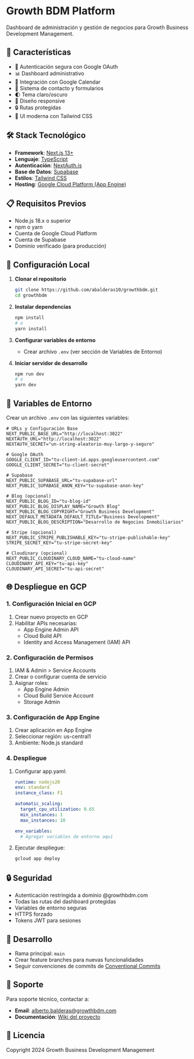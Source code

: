 # Growth BDM Platform

Dashboard de administración y gestión de negocios para Growth Business Development Management.

## 🚀 Características

- 🔐 Autenticación segura con Google OAuth
- 📊 Dashboard administrativo
- 📅 Integración con Google Calendar
- 📧 Sistema de contacto y formularios
- 🌓 Tema claro/oscuro
- 📱 Diseño responsive
- 🔒 Rutas protegidas
- 🎨 UI moderna con Tailwind CSS

## 🛠️ Stack Tecnológico

- **Framework**: [Next.js 13+](https://nextjs.org/)
- **Lenguaje**: [TypeScript](https://www.typescriptlang.org/)
- **Autenticación**: [NextAuth.js](https://next-auth.js.org/)
- **Base de Datos**: [Supabase](https://supabase.io/)
- **Estilos**: [Tailwind CSS](https://tailwindcss.com/)
- **Hosting**: [Google Cloud Platform (App Engine)](https://cloud.google.com/)

## 📋 Requisitos Previos

- Node.js 18.x o superior
- npm o yarn
- Cuenta de Google Cloud Platform
- Cuenta de Supabase
- Dominio verificado (para producción)

## 🚀 Configuración Local

1. **Clonar el repositorio**
   ```bash
   git clone https://github.com/abalderas10/growthbdm.git
   cd growthbdm
   ```

2. **Instalar dependencias**
   ```bash
   npm install
   # o
   yarn install
   ```

3. **Configurar variables de entorno**
   - Crear archivo `.env` (ver sección de Variables de Entorno)

4. **Iniciar servidor de desarrollo**
   ```bash
   npm run dev
   # o
   yarn dev
   ```

## 🔑 Variables de Entorno

Crear un archivo `.env` con las siguientes variables:

```env
# URLs y Configuración Base
NEXT_PUBLIC_BASE_URL="http://localhost:3022"
NEXTAUTH_URL="http://localhost:3022"
NEXTAUTH_SECRET="un-string-aleatorio-muy-largo-y-seguro"

# Google OAuth
GOOGLE_CLIENT_ID="tu-client-id.apps.googleusercontent.com"
GOOGLE_CLIENT_SECRET="tu-client-secret"

# Supabase
NEXT_PUBLIC_SUPABASE_URL="tu-supabase-url"
NEXT_PUBLIC_SUPABASE_ANON_KEY="tu-supabase-anon-key"

# Blog (opcional)
NEXT_PUBLIC_BLOG_ID="tu-blog-id"
NEXT_PUBLIC_BLOG_DISPLAY_NAME="Growth Blog"
NEXT_PUBLIC_BLOG_COPYRIGHT="Growth Business Development"
NEXT_DEFAULT_METADATA_DEFAULT_TITLE="Business Development"
NEXT_PUBLIC_BLOG_DESCRIPTION="Desarrollo de Negocios Inmobiliarios"

# Stripe (opcional)
NEXT_PUBLIC_STRIPE_PUBLISHABLE_KEY="tu-stripe-publishable-key"
STRIPE_SECRET_KEY="tu-stripe-secret-key"

# Cloudinary (opcional)
NEXT_PUBLIC_CLOUDINARY_CLOUD_NAME="tu-cloud-name"
CLOUDINARY_API_KEY="tu-api-key"
CLOUDINARY_API_SECRET="tu-api-secret"
```

## 🌐 Despliegue en GCP

### 1. Configuración Inicial en GCP

1. Crear nuevo proyecto en GCP
2. Habilitar APIs necesarias:
   - App Engine Admin API
   - Cloud Build API
   - Identity and Access Management (IAM) API

### 2. Configuración de Permisos

1. IAM & Admin > Service Accounts
2. Crear o configurar cuenta de servicio
3. Asignar roles:
   - App Engine Admin
   - Cloud Build Service Account
   - Storage Admin

### 3. Configuración de App Engine

1. Crear aplicación en App Engine
2. Seleccionar región: us-central1
3. Ambiente: Node.js standard

### 4. Despliegue

1. Configurar app.yaml:
   ```yaml
   runtime: nodejs20
   env: standard
   instance_class: F1

   automatic_scaling:
     target_cpu_utilization: 0.65
     min_instances: 1
     max_instances: 10

   env_variables:
     # Agregar variables de entorno aquí
   ```

2. Ejecutar despliegue:
   ```bash
   gcloud app deploy
   ```

## 🔒 Seguridad

- Autenticación restringida a dominio @growthbdm.com
- Todas las rutas del dashboard protegidas
- Variables de entorno seguras
- HTTPS forzado
- Tokens JWT para sesiones

## 📝 Desarrollo

- Rama principal: `main`
- Crear feature branches para nuevas funcionalidades
- Seguir convenciones de commits de [Conventional Commits](https://www.conventionalcommits.org/)

## 🤝 Soporte

Para soporte técnico, contactar a:
- **Email**: alberto.balderas@growthbdm.com
- **Documentación**: [Wiki del proyecto](https://github.com/abalderas10/growthbdm/wiki)

## 📄 Licencia

Copyright 2024 Growth Business Development Management
